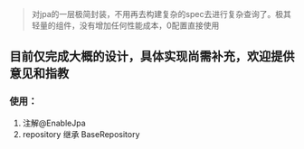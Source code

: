 > 对jpa的一层极简封装，不用再去构建复杂的spec去进行复杂查询了。极其轻量的组件，没有增加任何性能成本，0配置直接使用

## 目前仅完成大概的设计，具体实现尚需补充，欢迎提供意见和指教

### 使用：
1. 注解@EnableJpa 
2. repository 继承 BaseRepository
